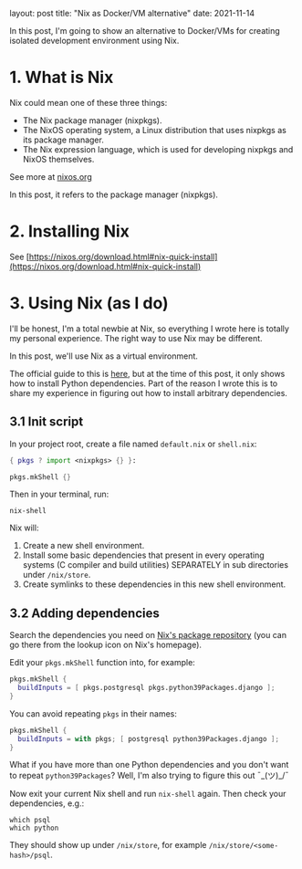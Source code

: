 layout: post
title: "Nix as Docker/VM alternative"
date: 2021-11-14


In this post, I'm going to show an alternative to Docker/VMs for creating isolated development environment using Nix.

# 1. What is Nix

Nix could mean one of these three things:
- The Nix package manager (nixpkgs).
- The NixOS operating system, a Linux distribution that uses nixpkgs as its package manager.
- The Nix expression language, which is used for developing nixpkgs and NixOS themselves.

See more at [nixos.org](https://nixos.org/)

In this post, it refers to the package manager (nixpkgs).

# 2. Installing Nix

See [https://nixos.org/download.html#nix-quick-install](https://nixos.org/download.html#nix-quick-install)

# 3. Using Nix (as I do)

I'll be honest, I'm a total newbie at Nix, so everything I wrote here is totally my personal experience. The right way to use Nix may be different.

In this post, we'll use Nix as a virtual environment.

The official guide to this is [here](https://nixos.org/guides/dev-environment.html), but at the time of this post, it only shows how to install Python dependencies. Part of the reason I wrote this is to share my experience in figuring out how to install arbitrary dependencies.

## 3.1 Init script

In your project root, create a file named `default.nix` or `shell.nix`:

```nix
{ pkgs ? import <nixpkgs> {} }:

pkgs.mkShell {}
```

Then in your terminal, run:

```shell
nix-shell
```

Nix will:
1. Create a new shell environment.
2. Install some basic dependencies that present in every operating systems (C compiler and build utilities) SEPARATELY in sub directories under `/nix/store`.
3. Create symlinks to these dependencies in this new shell environment.

## 3.2 Adding dependencies

Search the dependencies you need on [Nix's package repository](https://search.nixos.org/packages) (you can go there from the lookup icon on Nix's homepage).

Edit your `pkgs.mkShell` function into, for example:

```nix
pkgs.mkShell {
  buildInputs = [ pkgs.postgresql pkgs.python39Packages.django ];
}
```

You can avoid repeating `pkgs` in their names:

```nix
pkgs.mkShell {
  buildInputs = with pkgs; [ postgresql python39Packages.django ];
}
```

What if you have more than one Python dependencies and you don't want to repeat `python39Packages`? Well, I'm also trying to figure this out ¯\_(ツ)_/¯

Now exit your current Nix shell and run `nix-shell` again. Then check your dependencies, e.g.:

```
which psql
which python
```

They should show up under `/nix/store`, for example `/nix/store/<some-hash>/psql`.
